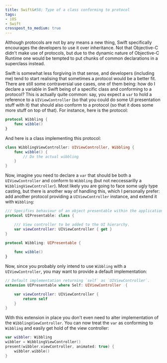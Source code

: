 ```yaml
---
title: Swift&#58; Type of a class conforming to protocol
tags:
- iOS
- Swift
crosspost_to_medium: true
---
```

Although protocols are not by any means a new thing, Swift specifically encourages the developers to use it over inheritance. Not that Objective-C didn't make use of protocols, but due to the dynamic nature of Objective-C Runtime one would be tempted to put chunks of common declarations in a superclass instead.<!--more-->

Swift is somewhat less forgiving in that sense, and developers (including me) tend to start realising that sometimes a protocol would be a better fit. There are still some contraversial use cases, one of them being: how do I declare a variable in Swift being of a specific class and conforming to a protocol? This is actually quite common: say, you expect a `var` to hold a reference to a `UIViewController` (so that you could do some UI presentation stuff with it) that should also conform to a protocol (so that it does some more stuff on top of that). For instance, here is the protocol:

```swift
protocol Wibbling {
	func wibble()
}
```

And here is a class implementing this protocol:

```swift
class WibblingViewController: UIViewController, Wibbling {
	func wibble() {
		// Do the actual wibbling
	}
}
```

Now, imagine you need to declare a `var` that should be both a `UIViewController` and conform to `Wibbling` (but not neccessarilly a `WibblingViewController`). Most likely you are going to face some ugly type casting, but there is another way of handling this, which I personally prefer: add another protocol providing a `UIViewController` instance, and extend it with `Wibbling`:

```swift
/// Specifies behaviour of an object presentable within the application UI.
protocol UIPresentable: class {

    /// View controller to be added to the UI hierarchy.
    var viewController: UIViewController { get }
}

protocol Wibbling: UIPresentable {
	
	func wibble()
}
```

Now, since you probably only intend to use `Wibbling` with a `UIViewController`, you may want to provide a default implementation: 

```swift
// Default implementation returning `self` as `UIViewController`.
extension UIPresentable where Self: UIViewController  {

    var viewController: UIViewController {
        return self
    }
}
```

With this extension in place you don't even need to alter implementation of the `WibblingViewController`. You can now treat the `var` as conforming to `Wibbling` and easily get hold of the view controller:

```swift
var wibbler: Wibbling
wibbler = WibblingViewController()
present(wibbler.viewController, animated: true) {
    wibbler.wibble()
}
```
